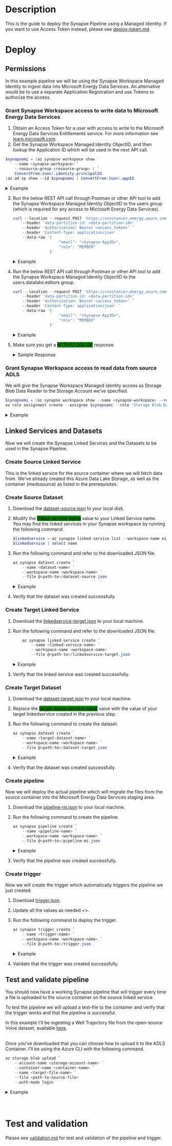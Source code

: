 # Description
This is the guide to deploy the Synapse Pipeline using a Managed Identity. If you want to use Access Token instead, please see [deploy-token.md](deploy-token.md).

# Deploy
## Permissions
In this example pipeline we will be using the Synapse Workspace Managed Identity to ingest data into Microsoft Energy Data Services. An alternative would be to use a separate Application Registration and use Tokens to authorize the access.

### Grant Synapse Workspace access to write data to Microsoft Energy Data Services
1. Obtain an Access Token for a user with access to write to the Microsoft Energy Data Services Entitlements service. For more information see [learn.microsoft.com](https://learn.microsoft.com/en-us/azure/energy-data-services/how-to-manage-users).
2. Get the Synapse Workspace Managed Identity ObjectID, and then lookup the Application ID which will be used in the next API call.

```Powershell
$synapsemi = (az synapse workspace show ` 
    --name <synapse-workspace> `
    --resource-group <resource-group> | `
    ConvertFrom-Json).identity.principalId
(az ad sp show --id $synapsemi | ConvertFrom-Json).appId
```

<details>
<summary>Example</summary>
```Powershell
$synapsemi = (az synapse workspace show --name eirikmedssynapse --resource-group medssynapse-rg | ConvertFrom-Json).identity.principalId
(az ad sp show --id $synapsemi | ConvertFrom-Json).appId
```
</details>

3. Run the below REST API call through Postman or other API tool to add the Synapse Workspace Managed Identity ObjectID to the users group (which is required for any access to Microsoft Energy Data Services). 
    ```Powershell
    curl --location --request POST 'https://<instance>.energy.azure.com/api/entitlements/v2/groups/users@<data-partition-id>.dataservices.energy/members' `
        --header 'data-partition-id: <data-partition-id>' `
        --header 'Authorization: Bearer <access_token>' `
        --header 'Content-Type: application/json' `
        --data-raw '{
                        "email": "<Synapse-AppID>",
                        "role": "MEMBER"
                    }'
    ```
    <details>
    <summary>Example</summary>

4. Run the below REST API call through Postman or other API tool to add the Synapse Workspace Managed Identity ObjectID to the users.datalake.editors group. 
    ```Powershell
    curl --location --request POST 'https://<instance>.energy.azure.com/api/entitlements/v2/groups/users.datalake.editors@<data-partition-id>.dataservices.energy/members' `
        --header 'data-partition-id: <data-partition-id>' `
        --header 'Authorization: Bearer <access_token>' `
        --header 'Content-Type: application/json' `
        --data-raw '{
                        "email": "<Synapse-AppID>",
                        "role": "MEMBER"
                    }'
    ```
    <details>
    <summary>Example</summary>

    ```Powershell
    curl --location --request POST 'https://eirikmeds.energy.azure.com/api/entitlements/v2/groups/users.datalake.editors@eirikmeds-opendes.dataservices.energy/members' `
        --header 'data-partition-id: eirikmeds-opendes' `
        --header 'Authorization: Bearer eyJ0eXAiOiJKV1QiLCJhbGciOiJSUzI1Ni...' `
        --header 'Content-Type: application/json' `
        --data-raw '{
                        "email": "aaaaaaaa-bbbb-cccc-dddd-eeeeeeeeeeee",
                        "role": "MEMBER"
                    }'
    ```
    </details>

5. Make sure you get a <mark style="background-color:green">HTTP/1.1 200 OK</mark> response.
    <details>
    <summary>Sample Response</summary>

    ```JSON
    HTTP/1.1 200 OK
    Date: Wed, 23 Nov 2022 12:11:41 GMT
    Content-Type: application/json
    Transfer-Encoding: chunked
    Connection: close
    set-cookie: JSESSIONID=; Path=/api/entitlements/v2; Secure; HttpOnly
    x-frame-options: DENY
    strict-transport-security: max-age=31536000; includeSubDomains
    cache-control: no-cache, no-store, must-revalidate
    access-control-allow-origin: *
    access-control-allow-credentials: true
    access-control-allow-methods: GET, POST, PUT, DELETE, OPTIONS, HEAD, PATCH
    x-content-type-options: nosniff
    content-security-policy: default-src 'self'
    expires: 0
    x-xss-protection: 1; mode=block
    access-control-max-age: 3600
    access-control-allow-headers: access-control-allow-origin, origin, content-type, accept, authorization, data-partition-id, correlation-id, appkey
    x-envoy-upstream-service-time: 262
    server: istio-envoy

    {
    "email": "aaaaaaaa-bbbb-cccc-dddd-eeeeeeeeeeee",
    "role": "MEMBER"
    }
    ```
    </details>

### Grant Synapse Workspace access to read data from source ADLS

We will give the Synapse Workspace Managed identity access as Storage Blob Data Reader to the Storage Account we've specified. 
```Powershell
$synapsemi = (az synapse workspace show --name <synapse-workspace> --resource-group <resource-group> | ConvertFrom-Json).identity.principalId
az role assignment create --assignee $synapsemi --role 'Storage Blob Data Reader' --scope /subscriptions/<subscription-id>/resourceGroups/<resource-group>/providers/Microsoft.Storage/storageAccounts/<storage-account>
```

<details>
<summary>Example</summary>

```Powershell
$synapsemi = (az synapse workspace show --name eirikmedssynapse --resource-group medssynapse-rg | ConvertFrom-Json).identity.principalId
az role assignment create --assignee $synapsemi --role 'Storage Blob Data Reader' --scope /subscriptions/aaaaaaaa-bbbb-cccc-dddd-eeeeeeeeeeee/resourceGroups/rg-test-synapse/providers/Microsoft.Storage/storageAccounts/eirikmedsadls
```
</details>

## Linked Services and Datasets
Now we will create the Synapse Linked Services and the Datasets to be used in the Synapse Pipeline.

### Create Source Linked Service
This is the linked service for the source container where we will fetch data from.
We've already created this Azure Data Lake Storage, as well as the container (medssource) as listed in the prerequisites.

### Create Source Dataset
1. Download the [dataset-source.json](src/dataset-source.json) to your local disk.
2. Modify the <mark style="background-color:green">linked-service-name</mark> value to your Linked Service name.  
You may find the linked services in your Synapse workspace by running the following command:
    ```Powershell
    $linkedservice = az synapse linked-service list --workspace-name eirikmedssynapse | ConvertFrom-Json
    $linkedservice | select name
    ```
3. Run the following command and refer to the downloaded JSON file.
    ```Powershell
    az synapse dataset create `
        --name <dataset-name> `
        --workspace-name <workspace-name> `
        --file @<path-to>/dataset-source.json
    ```

    <details>
    <summary>Example</summary>

    ```Powershell
    az synapse dataset create `
        --name dataset_source_meds `
        --workspace-name eirikmedssynapse `
        --file @C:/Temp/dataset-source.json
    ```
    </details>

4. Verify that the dataset was created successfully.

### Create Target Linked Service
1. Download the [linkedservice-target.json](src/linkedservice-target.json) to your local machine.
2. Run the following command and refer to the downloaded JSON file.
    ```Powershell
        az synapse linked-service create `
            --name <linked-service-name> `
            --workspace-name <workspace-name> `
            --file @<path-to>/linkedservice-target.json
    ```
    <details>
    <summary>Example</summary>

    ```Powershell
    az synapse linked-service create `
        --name meds-staging-area `
        --workspace-name eirikmedssynapse `
        --file @C:/Temp/linkedservice-target.json
    ```
    </details>
3. Verify that the linked service was created successfully.

### Create Target Dataset
1. Download the [dataset-target.json](src/dataset-target.json) to your local machine.
2. Replace the <mark style="background-color:green">target-linked-service-name</mark> value with the value of your target linkedservice created in the previous step.
3. Run the following command to create the dataset.
    ```Powershell
    az synapse dataset create `
        --name <target-dataset-name> `
        --workspace-name <workspace-name> `
        --file @<path-to>/dataset-target.json
    ```
    <details>
    <summary>Example</summary>

    ```Powershell
    az synapse dataset create `
        --name dataset_target_meds `
        --workspace-name eirikmedssynapse `
        --file @C:/Temp/dataset-target.json
    ```
    </details>
4. Verify that the dataset was created successfully.

### Create pipeline
Now we will deploy the actual pipeline which will migrate the files from the source container into the Microsoft Energy Data Services staging area.

1. Download the [pipeline-mi.json](src/pipeline-mi.json) to your local machine.
2. Run the following command to create the pipeline.
    ```Powershell
    az synapse pipeline create `
        --name <pipeline-name> `
        --workspace-name <workspace-name> `
        --file @<path-to>/pipeline-mi.json
    ```

    <details>
    <summary>Example</summary>

    ```Powershell
    az synapse pipeline create `
        --name meds-adls-pipeline-mi `
        --workspace-name eirikmedssynapse `
        --file @C:/Temp/pipeline-mi.json
    ```
    </details>
3. Verify that the pipeline was created successfully.

### Create trigger
Now we will create the trigger which automatically triggers the pipeline we just created.

1. Download [trigger.json](src/trigger.json).
2. Update all the values as needed <>. 
3. Run the following command to deploy the trigger.
    ```Powershell
    az synapse trigger create `
        --name <trigger-name> `
        --workspace-name <workspace-name> `
        --file @<path-to>/trigger.json
    ```

    <details>
    <summary>Example</summary>

    ```Powershell
    az synapse trigger create `
        --name adls-source-trigger `
        --workspace-name eirikmedssynapse `
        --file @C:/Temp/trigger.json
    ```
    </details>
4. Validate that the trigger was created successfully.

## Test and validate pipeline
You should now have a working Synapse pipeline that will trigger every time a file is uploaded to the source container on the source linked service.

To test the pipeline we will upload a test-file to the container and verify that the trigger works and that the pipeline is successful. 

In this example I'll be ingesting a Well Trajectory file from the open-source Volve dataset, available [here](https://community.opengroup.org/osdu/platform/data-flow/data-loading/open-test-data/-/tree/master/rc--3.0.0/1-data/3-provided/Volve/work-products/trajectories).
<br /><br />

Once you've downloaded that you can choose how to upload it to the ADLS Container. I'll be using the Azure CLI with the following command.

```Powershell
az storage blob upload `
    --account-name <storage-account-name> `
    --container-name <container-name> `
    --name <target-file-name> `
    --file <path-to-source-file>
    --auth-mode login
```

<details>
<summary>Example</summary>

```Powershell
az storage blob upload `
    --account-name eirikmedsadls `
    --container-name medssource `
    --file C:\Temp\Volve\volve\trajectories\NPD-3145.csv
    --auth-mode login
```
</details><br /><br />

# Test and validation
Please see [validation.md](validation.md) for test and validation of the pipeline and trigger.